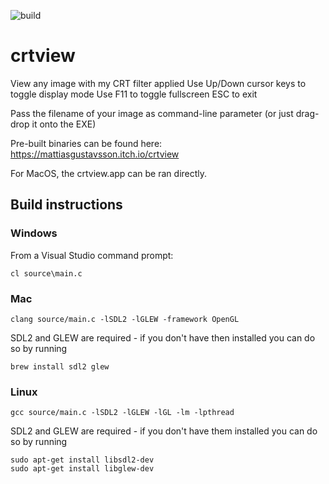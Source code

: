 ![build](https://github.com/mattiasgustavsson/crtview/actions/workflows/main.yml/badge.svg)

# crtview
View any image with my CRT filter applied
Use Up/Down cursor keys to toggle display mode
Use F11 to toggle fullscreen
ESC to exit

Pass the filename of your image as command-line parameter (or just drag-drop it onto the EXE)

Pre-built binaries can be found here: https://mattiasgustavsson.itch.io/crtview

For MacOS, the crtview.app can be ran directly.

Build instructions
------------------

### Windows
From a Visual Studio command prompt:
```
cl source\main.c
```

### Mac
```
clang source/main.c -lSDL2 -lGLEW -framework OpenGL
```

SDL2 and GLEW are required - if you don't have then installed you can do so by running
```
brew install sdl2 glew
```

### Linux
```
gcc source/main.c -lSDL2 -lGLEW -lGL -lm -lpthread
```

SDL2 and GLEW are required - if you don't have them installed you can do so by running
```
sudo apt-get install libsdl2-dev
sudo apt-get install libglew-dev
```


